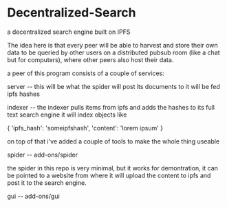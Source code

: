 # Decentralized-Search

a decentralized search engine built on IPFS

The idea here is that every peer will be able to harvest and store their own data to be queried by other users on a distributed pubsub room (like a chat but for computers), where other peers also host their data.

a peer of this program consists of a couple of services:

server -- this will be what the spider will post its
documents to it will be fed ipfs hashes

indexer -- the indexer pulls items from ipfs and adds the
hashes to its full text search engine it will index objects like

{
  'ipfs_hash': 'someipfshash',
  'content': 'lorem ipsum'
}

on top of that i've added a couple of tools to make the whole thing useable

spider -- add-ons/spider

the spider in this repo is very minimal, but it works for demontration, it can be pointed to a website from where it will upload the content to ipfs and post it to the search engine.

gui -- add-ons/gui
